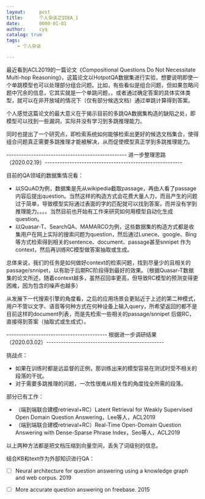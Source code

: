 ```yaml
---
layout:     post
title:      个人杂谈之IDEA_1
date:       0000-01-01
author:     cyq
catalog: true
tags:
    - 个人杂谈

---
```




最近看到ACL2019的一篇论文《Compositional Questions Do Not Necessitate Multi-hop Reasoning》，这篇论文以HotpotQA数据集进行实验，想要说明即使一个单跳模型也可以处理部分组合问题。比如，有些看似是组合问题，但如果忽略问题中冗余的信息，它其实就是一个单跳问题，，或者通过确定答案的具体实体类型，就可以在非开放域的情况下（仅有部分候选文档）通过单跳计算得到答案。

个人感觉这篇论文的最大意义在于揭示目前的多跳QA数据集构造的缺陷之处，即模型可以找到一些漏洞，实际并没有学习到多跳推理能力。

同时也提出了一个研究点，即检索系统如何能够检索出更好的候选文档集合，使得组合问题真正需要多跳推理才能被解决，从而促使模型真正学到多跳推理能力。



------------------------------------------------- 进一步整理思路 （2020.02.19）--------------------------------------------------------

目前的QA领域的数据集情况看：

- 以SQuAD为例，数据集是先从wikipedia截取passage，再由人看了passage内容后提出question。当然这样的构造方式会花费大量人力，而且产生的问题过于简单，导致模型实际通过表面的字的匹配就可以找到答案，而并没有学到推理能力。。。。当然目前也开始有工作来研究如何用模型自动化生成question。
- 以Quasar-T、SearchQA、MAMARCO为例，这些数据集的构造方式都是收集用户在网上实际的搜索问题为question，然后通过Lunece、google、Bing等方式检索得到相关的sentence、document、passage甚至snnipet 作为context，然后再训练RC模型做答案抽取或生成。

总体来说，我们的任务是如何做好context的检索问题，找到尽量少的且相关的passage/snnipet，以有助于后期RC阶段得到最好的效果。（根据Quasar-T数据集的论文所述，随着context越多，虽然召回率更高，但导致RC模型的预测变得更困难，因为包含的噪声也越多）

从发展下一代搜索引擎的角度看，之后的应用场景会更贴近于上述的第二种模式，用户不管以文字、语音等何种方式在何种设备上输入query，所希望返回的都不是目前这样的document列表，而是先检索一些相关的passage/snnipet 后做RC，直接得到答案（抽取式或生成式）。



----------------------------------------- 根据进一步调研结果（2020.03.02）------------------------------------------------

挑战点：

- 如果在训练时都是远监督的正例，那训练出来的模型容易在测试时受不相关的段落的干扰。
- 对于需要多跳推理的问题，一次性很难从相关性的角度找全所需的段落。











部分已有工作：

- （端到端联合建模retrieval+RC）Latent Retrieval for Weakly Supervised Open Domain Question Answering，Lee等人，ACL2019
- （端到端联合建模retrieval+RC）Real-Time Open-Domain Question Answering with Dense-Sparse Phrase Index，Seo等人，ACL2019

以上两种方法都是把文档压缩到向量空间，丢失了词级别的信息。





结合KB和text作为外部知识进行QA：

- [ ] Neural architecture for question answering using a knowledge graph and web corpus. 2019
- [ ] More accurate question answering on freebase. 2015






